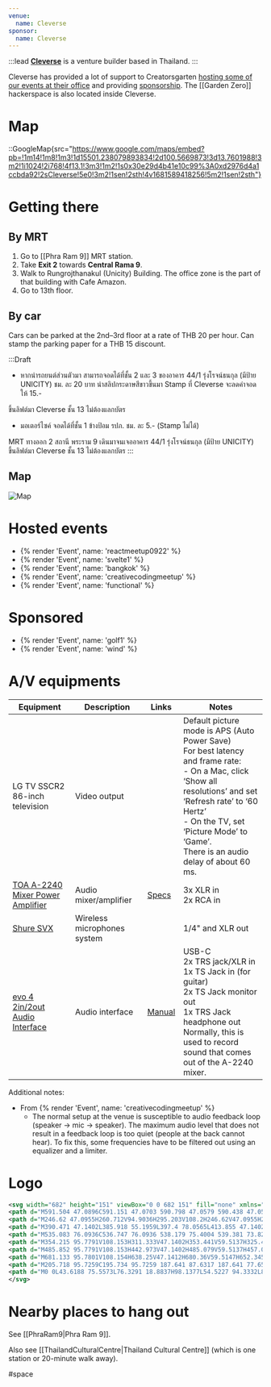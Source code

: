 ```yaml
---
venue:
  name: Cleverse
sponsor:
  name: Cleverse
---
```


:::lead
[**Cleverse**](https://cleverse.com/) is a venture builder based in Thailand.
:::

Cleverse has provided a lot of support to Creatorsgarten [hosting some of our events at their office](#hosted-events) and providing [sponsorship](#sponsored). The [[Garden Zero]] hackerspace is also located inside Cleverse.

# Map

::GoogleMap{src="https://www.google.com/maps/embed?pb=!1m14!1m8!1m3!1d15501.238079893834!2d100.5669873!3d13.7601988!3m2!1i1024!2i768!4f13.1!3m3!1m2!1s0x30e29d4b41e10c99%3A0xd2976d4a1ccbda92!2sCleverse!5e0!3m2!1sen!2sth!4v1681589418256!5m2!1sen!2sth"}

# Getting there

## By MRT

1. Go to [[Phra Ram 9]] MRT station.
2. Take **Exit 2** towards **Central Rama 9**.
3. Walk to Rungrojthanakul (Unicity) Building. The office zone is the part of that building with Cafe Amazon.
4. Go to 13th floor.

## By car

Cars can be parked at the 2nd–3rd floor at a rate of THB 20 per hour. Can stamp the parking paper for a THB 15 discount.

:::Draft
- หากนำรถยนต์ส่วนตัวมา สามารถจอดได้ที่ชั้น 2 และ 3 ของอาคาร 44/1 รุ่งโรจน์ธนกุล
(มีป้าย UNICITY) ชม. ละ 20 บาท นำสลิปกระดาษสีขาวขึ้นมา Stamp ที่ Cleverse จะลดค่าจอดให้ 15.- 

 ขึ้นลิฟต์มา Cleverse ชั้น 13
ไม่ต้องแลกบัตร

- มอเตอร์ไซค์ จอดได้ที่ชั้น 1 ข้างป้อม รปภ. ชม. ละ 5.- (Stamp ไม่ได้)

MRT
ทางออก 2 สถานี พระราม 9
เดินมาจนเจออาคาร 44/1 รุ่งโรจน์ธนกุล
(มีป้าย UNICITY) ขึ้นลิฟต์มา Cleverse ชั้น 13 ไม่ต้องแลกบัตร
:::

## Map

![Map](https://user-images.githubusercontent.com/193136/233851115-80cd8034-4d18-477b-a3b1-c12108fc96d8.jpg)

# Hosted events

- {% render 'Event', name: 'reactmeetup0922' %}
- {% render 'Event', name: 'svelte1' %}
- {% render 'Event', name: 'bangkok' %}
- {% render 'Event', name: 'creativecodingmeetup' %}
- {% render 'Event', name: 'functional' %}

# Sponsored

- {% render 'Event', name: 'golf1' %}
- {% render 'Event', name: 'wind' %}

# A/V equipments

| Equipment | Description | Links | Notes |
| --------- | ----------- | ----- | ----- |
| LG TV SSCR2 86-inch television | Video output | | Default picture mode is APS (Auto Power Save)<br>For best latency and frame rate:<br>- On a Mac, click ‘Show all resolutions’ and set ‘Refresh rate’ to ‘60 Hertz’<br>- On the TV, set ‘Picture Mode’ to ‘Game’.<br>There is an audio delay of about 60 ms. |
| [TOA A-2240 Mixer Power Amplifier](https://toathailand.com/products/amplifiers/a-2000-series) | Audio mixer/amplifier | [Specs](https://toathailand.com/document/37-a-2000-series-mixer-power-amplifiers-brochure-(ce-au-version)-brochure.pdf) | 3x XLR in<br>2x RCA in |
| [Shure SVX](https://www.shure.com/en-ASIA/products/wireless-systems/svx-wireless-systems) | Wireless microphones system | | 1/4" and XLR out |
| [evo 4 2in/2out Audio Interface](https://evo.audio/products/audio-interfaces/evo-4/overview/) | Audio interface | [Manual](https://www.bhphotovideo.com/lit_files/593252.pdf) | USB-C<br>2x TRS jack/XLR in<br>1x TS Jack in (for guitar)<br>2x TS Jack monitor out<br>1x TRS Jack headphone out<br>Normally, this is used to record sound that comes out of the A-2240 mixer. |

Additional notes:

- From {% render 'Event', name: 'creativecodingmeetup' %}
  - The normal setup at the venue is susceptible to audio feedback loop (speaker &rarr; mic &rarr; speaker).
    The maximum audio level that does not result in a feedback loop is too quiet (people at the back cannot hear).
    To fix this, some frequencies have to be filtered out using an equalizer and a limiter.

# Logo

```svg
<svg width="682" height="151" viewBox="0 0 682 151" fill="none" xmlns="http://www.w3.org/2000/svg">
<path d="M591.504 47.0896C591.151 47.0703 590.798 47.0579 590.438 47.0579C590.079 47.0579 589.725 47.0703 589.372 47.0896C581.781 47.5257 575.433 52.5685 573.066 59.4664C572.427 61.3338 572.073 63.335 572.073 65.4228C572.073 67.5195 572.433 69.5337 573.079 71.4107C575.249 77.7039 580.747 82.4477 587.47 83.5422C588.437 83.7017 589.43 83.7842 590.438 83.7842H603.983H605.624C608.602 84.1848 610.9 86.7369 610.9 89.8232C610.9 92.865 608.673 95.3848 605.761 95.8428H603.843H587.39H579.022L572.216 108.217H604.04C604.295 108.23 604.549 108.239 604.804 108.239C605.058 108.239 605.309 108.23 605.564 108.217C613.296 107.905 619.792 102.83 622.214 95.8428C622.869 93.9528 623.229 91.9232 623.229 89.8105C623.229 87.6975 622.869 85.6744 622.217 83.7845C620.028 77.4588 614.495 72.6994 607.727 71.6177C607.088 71.5156 606.442 71.446 605.783 71.4109C605.459 71.3916 605.131 71.382 604.803 71.382C604.472 71.382 604.148 71.3916 603.82 71.4109H591.526H589.346C586.514 70.8956 584.36 68.4169 584.36 65.4322C584.36 62.4638 586.492 59.9945 589.311 59.4667H591.564H607.807H616.181L622.986 47.0898H591.504V47.0896Z" fill="#333333"/>
<path d="M246.62 47.0955H260.712V94.9036H295.203V108.2H246.62V47.0955H246.62Z" fill="#333333"/>
<path d="M390.471 47.1402L385.918 55.1959L397.4 78.0565L413.855 47.1402H428.723L397.4 108.153L366.83 47.1402H390.471Z" fill="#333333"/>
<path d="M535.083 76.0936C536.747 76.0936 538.179 75.4004 539.381 73.8219C540.584 72.2471 541.185 70.2299 541.185 67.7642C541.185 65.2443 540.498 63.2398 539.123 61.7471C537.749 60.2615 536.257 59.514 534.656 59.514H517.135V76.1861V88.4768V108.153H503.04V47.1402H535.601C538.465 47.1402 541.112 47.7416 543.549 48.9438C545.984 50.1465 548.09 51.725 549.865 53.6719C551.64 55.6193 553.031 57.8239 554.033 60.2869C555.035 62.7524 555.538 65.2441 555.538 67.7639C555.538 69.6539 555.306 71.4735 554.851 73.2235C554.393 74.9674 553.734 76.6153 552.872 78.1616C552.013 79.708 550.969 81.0981 549.738 82.3299C548.503 83.5643 547.116 84.6077 545.57 85.4667L558.974 108.153H543.078L523.253 76.0936H535.083V76.0936Z" fill="#333333"/>
<path d="M354.215 95.7791V108.153H311.333V47.1402H353.441V59.5137H325.425V71.3721H349.488V82.8039H325.425V95.7788H354.215V95.7791Z" fill="#333333"/>
<path d="M485.852 95.7791V108.153H442.973V47.1402H485.079V59.5137H457.068V71.3721H481.128V82.8039H457.068V95.7788H485.852V95.7791Z" fill="#333333"/>
<path d="M681.133 95.7801V108.154H638.25V47.1412H680.36V59.5147H652.345V71.3731H676.405V82.8048H652.345V95.7798H681.133V95.7801Z" fill="#333333"/>
<path d="M205.718 95.7259C195.734 95.7259 187.641 87.6317 187.641 77.6505C187.641 67.6663 195.734 59.5751 205.718 59.5751C210.848 59.5751 215.47 61.7196 218.76 65.153L228.015 55.8971C222.355 50.0971 214.463 46.4825 205.718 46.4825C188.505 46.4825 174.552 60.4374 174.552 77.6505C174.552 94.8603 188.505 108.815 205.718 108.815C214.404 108.815 222.252 105.255 227.904 99.5246L218.648 90.2659C215.366 93.6325 210.79 95.7259 205.718 95.7259Z" fill="#333333"/>
<path d="M0 0L43.6188 75.5573L76.3291 18.8837H98.1377L54.5227 94.3332L87.2294 151L119.945 94.5064L174.533 0H152.659L98.1624 94.458L87.22 113.288L76.3221 94.3769L119.948 18.8013L130.845 0H65.4149L43.6093 37.6631L32.7144 18.8427L43.6121 0H0Z" fill="#333333"/>
</svg>
```

# Nearby places to hang out

See [[PhraRam9|Phra Ram 9]].

Also see [[ThailandCulturalCentre|Thailand Cultural Centre]] (which is one station or 20-minute walk away).

#space